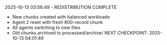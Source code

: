 2025-10-13 03:56:49 - REDISTRIBUTION COMPLETE
- New chunks created with balanced workloads
- Agent 2 reset with fresh 800-record chunk
- All agents switching to new files
- Old chunks archived to processed/archive/
NEXT CHECKPOINT: 2025-10-13 04:01:49
